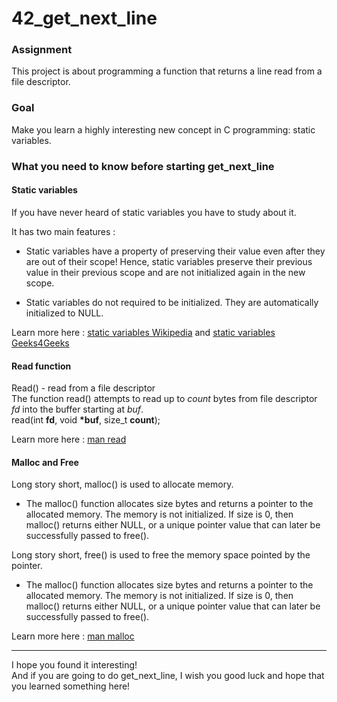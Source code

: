 # 42_get_next_line
<h3>Assignment</h3>

This project is about programming a function that returns a line
read from a file descriptor.

<h3>Goal</h3>

Make you learn a highly interesting new concept in C programming: static
variables.

<h3>What you need to know before starting get_next_line</h3>
<h4>Static variables</h4>
If you have never heard of static variables you have to study about it. 

It has two main features :

-  Static variables have a property of preserving their value even after they are out of their scope! Hence, static variables preserve their previous value in their previous scope and are not initialized again in the new scope.

-  Static variables do not required to be initialized. They are automatically initialized to NULL.

Learn more here : <a href="https://en.wikipedia.org/wiki/Static_variable">static variables Wikipedia</a> and <a href="https://www.geeksforgeeks.org/static-variables-in-c/">static variables Geeks4Geeks</a>

<h4>Read function</h4>

Read() - read from a file descriptor <br>
The function read() attempts to read up to <i>count</i> bytes from file descriptor <i>fd</i> into the buffer starting at <i>buf</i>. <br>
read(int <b>fd</b>, void <b>*buf</b>, size_t <b>count</b>); <br>

Learn more here : <a href="https://man7.org/linux/man-pages/man2/read.2.html">man read</a>

<h4>Malloc and Free</h4>

Long story short, malloc() is used to allocate memory.
- The malloc() function allocates size bytes and returns a pointer
       to the allocated memory.  The memory is not initialized.  If size
       is 0, then malloc() returns either NULL, or a unique pointer
       value that can later be successfully passed to free().
       
Long story short, free() is used to free the memory space pointed by the pointer.
- The malloc() function allocates size bytes and returns a pointer
       to the allocated memory.  The memory is not initialized.  If size
       is 0, then malloc() returns either NULL, or a unique pointer
       value that can later be successfully passed to free().

Learn more here : <a href="https://man7.org/linux/man-pages/man3/free.3.html">man malloc</a>

<hr>
I hope you found it interesting! <br>
And if you are going to do get_next_line, I wish you good luck and hope that you learned something here!
